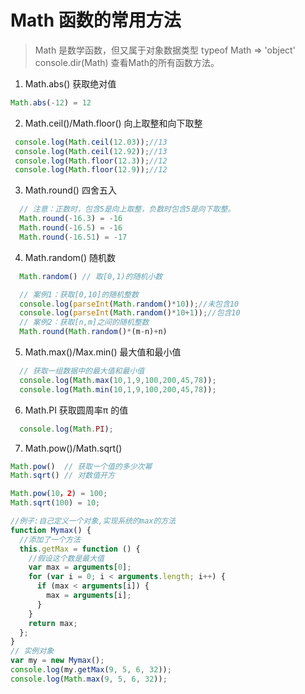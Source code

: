 # Math 函数的常用方法

> Math 是数学函数，但又属于对象数据类型 typeof Math => 'object'  
> console.dir(Math) 查看Math的所有函数方法。  

1. Math.abs() 获取绝对值
```js
Math.abs(-12) = 12
```

2. Math.ceil()/Math.floor() 向上取整和向下取整
```js
 console.log(Math.ceil(12.03));//13
 console.log(Math.ceil(12.92));//13
 console.log(Math.floor(12.3));//12
 console.log(Math.floor(12.9));//12
```

3. Math.round() 四舍五入 
```js
  // 注意：正数时，包含5是向上取整，负数时包含5是向下取整。
  Math.round(-16.3) = -16
  Math.round(-16.5) = -16
  Math.round(-16.51) = -17
```

4. Math.random() 随机数 
```js
  Math.random() // 取[0,1)的随机小数 

  // 案例1：获取[0,10]的随机整数
  console.log(parseInt(Math.random()*10));//未包含10
  console.log(parseInt(Math.random()*10+1));//包含10
  // 案例2：获取[n,m]之间的随机整数
  Math.round(Math.random()*(m-n)+n)
```

5. Math.max()/Max.min() 最大值和最小值
```js
  // 获取一组数据中的最大值和最小值
  console.log(Math.max(10,1,9,100,200,45,78));
  console.log(Math.min(10,1,9,100,200,45,78));
```

6. Math.PI 获取圆周率π 的值
```js
  console.log(Math.PI);
```

7. Math.pow()/Math.sqrt() 
```js
Math.pow()  // 获取一个值的多少次幂 
Math.sqrt() // 对数值开方

Math.pow(10，2) = 100;
Math.sqrt(100) = 10;
```

```js
//例子:自己定义一个对象,实现系统的max的方法
function Mymax() {
  //添加了一个方法
  this.getMax = function () {
    //假设这个数是最大值
    var max = arguments[0];
    for (var i = 0; i < arguments.length; i++) {
      if (max < arguments[i]) {
        max = arguments[i];
      }
    }
    return max;
  };
}
// 实例对象
var my = new Mymax();
console.log(my.getMax(9, 5, 6, 32));
console.log(Math.max(9, 5, 6, 32));
```